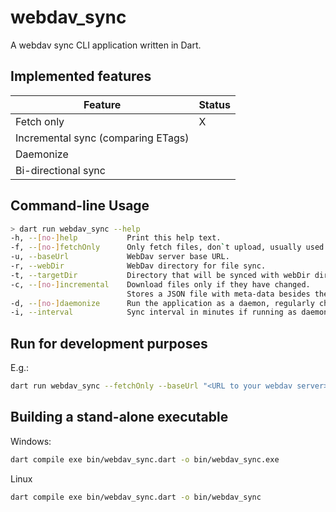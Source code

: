 # webdav_sync
A webdav sync CLI application written in Dart.

## Implemented features

| Feature                            | Status |
| ---------------------------------- | ------ |
| Fetch only                         | X      |
| Incremental sync (comparing ETags) |        |
| Daemonize                          |        |
| Bi-directional sync                |        |


## Command-line Usage

```bash
> dart run webdav_sync --help
-h, --[no-]help           Print this help text.
-f, --[no-]fetchOnly      Only fetch files, don`t upload, usually used for back-up use cases.
-u, --baseUrl             WebDav server base URL.
-r, --webDir              WebDav directory for file sync.
-t, --targetDir           Directory that will be synced with webDir directory.
-c, --[no-]incremental    Download files only if they have changed.
                          Stores a JSON file with meta-data besides the files in the directory given by targetDir.
-d, --[no-]daemonize      Run the application as a daemon, regularly checking for new files.
-i, --interval            Sync interval in minutes if running as daemon.
```

## Run for development purposes

E.g.:
```bash
dart run webdav_sync --fetchOnly --baseUrl "<URL to your webdav server>" --webDir "<Directory to be synced>" --targetDir "<Path to local target directory>"
```

## Building a stand-alone executable

Windows:
```bash
dart compile exe bin/webdav_sync.dart -o bin/webdav_sync.exe
```

Linux
```bash
dart compile exe bin/webdav_sync.dart -o bin/webdav_sync
```